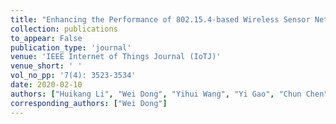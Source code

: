 ```yaml
---
title: "Enhancing the Performance of 802.15.4-based Wireless Sensor Networks with NB-IoT"
collection: publications
to_appear: False
publication_type: 'journal'
venue: 'IEEE Internet of Things Journal (IoTJ)'
venue_short: ' '
vol_no_pp: '7(4): 3523-3534'
date: 2020-02-10
authors: ["Huikang Li", "Wei Dong", "Yihui Wang", "Yi Gao", "Chun Chen"]
corresponding_authors: ["Wei Dong"]
---
```

